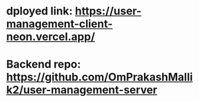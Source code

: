 # dployed link: https://user-management-client-neon.vercel.app/

# Backend repo: https://github.com/OmPrakashMallik2/user-management-server
